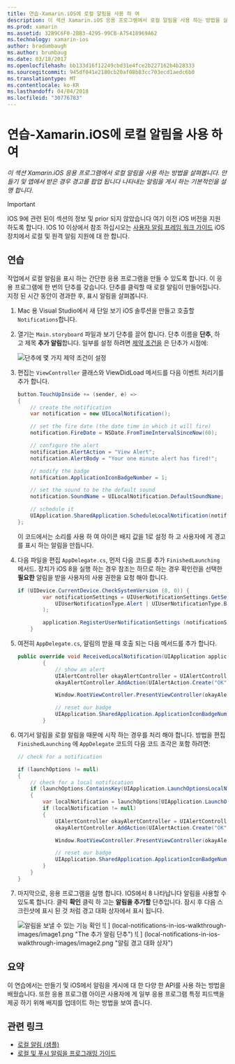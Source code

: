 ```yaml
---
title: 연습-Xamarin.iOS에 로컬 알림을 사용 하 여
description: 이 섹션 Xamarin.iOS 응용 프로그램에서 로컬 알림을 사용 하는 방법을 살펴봅니다. 만들기 및 앱에서 받은 경우 경고를 팝업 됩니다 나타내는 알림을 게시 하는 기본적인을 설명 합니다.
ms.prod: xamarin
ms.assetid: 32B9C6F0-2BB3-4295-99CB-A75418969A62
ms.technology: xamarin-ios
author: bradumbaugh
ms.author: brumbaug
ms.date: 03/18/2017
ms.openlocfilehash: bb133d16f12249cbd31e4fce2b227162b4b28333
ms.sourcegitcommit: 945df041e2180cb20af08b83cc703ecd1aedc6b0
ms.translationtype: MT
ms.contentlocale: ko-KR
ms.lasthandoff: 04/04/2018
ms.locfileid: "30776783"
---
```

# <a name="walkthrough---using-local-notifications-in-xamarinios"></a>연습-Xamarin.iOS에 로컬 알림을 사용 하 여

_이 섹션 Xamarin.iOS 응용 프로그램에서 로컬 알림을 사용 하는 방법을 살펴봅니다. 만들기 및 앱에서 받은 경우 경고를 팝업 됩니다 나타내는 알림을 게시 하는 기본적인을 설명 합니다._

> [!IMPORTANT]
> IOS 9에 관련 된이 섹션의 정보 및 prior 되지 않았습니다 여기 이전 iOS 버전을 지원 하도록 합니다. IOS 10 이상에서 참조 하십시오는 [사용자 알림 프레임 워크 가이드](~/ios/platform/user-notifications/index.md) iOS 장치에서 로컬 및 원격 알림 지원에 대 한 합니다.

## <a name="walkthrough"></a>연습

작업에서 로컬 알림을 표시 하는 간단한 응용 프로그램을 만들 수 있도록 합니다. 이 응용 프로그램에 한 번의 단추를 갖습니다. 단추를 클릭할 때 로컬 알림이 만들어집니다. 지정 된 시간 동안이 경과한 후, 표시 알림을 살펴봅니다.


1. Mac 용 Visual Studio에서 새 단일 보기 iOS 솔루션을 만들고 호출할 `Notifications`합니다.
1. 열기는 `Main.storyboard` 파일과 보기 단추를 끌어 합니다. 단추 이름을 **단추**, 하 고 제목 **추가 알림**합니다. 일부를 설정 하려면 [제약 조건을](~/ios/user-interface/designer/designer-auto-layout.md) 은 단추가 시점에: 

    ![](local-notifications-in-ios-walkthrough-images/image3.png "단추에 몇 가지 제약 조건이 설정")
1. 편집는 `ViewController` 클래스와 ViewDidLoad 메서드를 다음 이벤트 처리기를 추가 합니다.

    ```csharp
    button.TouchUpInside += (sender, e) =>
    {
        // create the notification
        var notification = new UILocalNotification();

        // set the fire date (the date time in which it will fire)
        notification.FireDate = NSDate.FromTimeIntervalSinceNow(60);

        // configure the alert
        notification.AlertAction = "View Alert";
        notification.AlertBody = "Your one minute alert has fired!";

        // modify the badge
        notification.ApplicationIconBadgeNumber = 1;

        // set the sound to be the default sound
        notification.SoundName = UILocalNotification.DefaultSoundName;

        // schedule it
        UIApplication.SharedApplication.ScheduleLocalNotification(notification);
    };
    ```

    이 코드에서는 소리를 사용 하 여 아이콘 배지 값을 1로 설정 하 고 사용자에 게 경고를 표시 하는 알림을 만듭니다.

1. 다음 파일을 편집 `AppDelegate.cs`, 먼저 다음 코드를 추가 `FinishedLaunching` 메서드. 장치가 iOS 8을 실행 하는 경우 참조는 하므로 하는 경우 확인란을 선택한 **필요한** 알림을 받을 사용자의 사용 권한을 요청 해야 합니다.

    ```csharp
    if (UIDevice.CurrentDevice.CheckSystemVersion (8, 0)) {
            var notificationSettings = UIUserNotificationSettings.GetSettingsForTypes (
                UIUserNotificationType.Alert | UIUserNotificationType.Badge | UIUserNotificationType.Sound, null
            );

            application.RegisterUserNotificationSettings (notificationSettings);
        }
    ```

1. 여전히 `AppDelegate.cs`, 알림의 받을 때 호출 되는 다음 메서드를 추가 합니다.

    ```csharp
    public override void ReceivedLocalNotification(UIApplication application, UILocalNotification notification)
            {
                // show an alert
                UIAlertController okayAlertController = UIAlertController.Create(notification.AlertAction, notification.AlertBody, UIAlertControllerStyle.Alert);
                okayAlertController.AddAction(UIAlertAction.Create("OK", UIAlertActionStyle.Default, null));

                Window.RootViewController.PresentViewController(okayAlertController, true, null);

                // reset our badge
                UIApplication.SharedApplication.ApplicationIconBadgeNumber = 0;
            }

    ```

1. 여기서 알림을 로컬 알림을 때문에 시작 하는 경우를 처리 해야 합니다. 방법을 편집 `FinishedLaunching` 에 `AppDelegate` 코드의 다음 코드 조각은 포함 하려면:


    ```csharp
    // check for a notification

    if (launchOptions != null)
    {
        // check for a local notification
        if (launchOptions.ContainsKey(UIApplication.LaunchOptionsLocalNotificationKey))
        {
            var localNotification = launchOptions[UIApplication.LaunchOptionsLocalNotificationKey] as UILocalNotification;
            if (localNotification != null)
            {
                UIAlertController okayAlertController = UIAlertController.Create(localNotification.AlertAction, localNotification.AlertBody, UIAlertControllerStyle.Alert);
                okayAlertController.AddAction(UIAlertAction.Create("OK", UIAlertActionStyle.Default, null));

                Window.RootViewController.PresentViewController(okayAlertController, true, null);

                // reset our badge
                UIApplication.SharedApplication.ApplicationIconBadgeNumber = 0;
            }
        }
    }

    ```

1. 마지막으로, 응용 프로그램을 실행 합니다. IOS에서 8 나타납니다 알림을 사용할 수 있도록 합니다. 클릭 **확인** 클릭 하 고는 **알림을 추가할** 단추입니다. 잠시 후 다음 스크린샷에 표시 된 것 처럼 경고 대화 상자에서 표시 됩니다.

    ![](local-notifications-in-ios-walkthrough-images/image0.png "알림을 보낼 수 있는 기능 확인") ![ ] (local-notifications-in-ios-walkthrough-images/image1.png "The 추가 알림 단추") ![ ] (local-notifications-in-ios-walkthrough-images/image2.png "알림 경고 대화 상자")

## <a name="summary"></a>요약

이 연습에서는 만들기 및 iOS에서 알림을 게시에 대 한 다양 한 API를 사용 하는 방법을 배웠습니다. 또한 응용 프로그램 아이콘 사용자에 게 일부 응용 프로그램 특정 피드백을 제공 하기 위해 배지를 업데이트 하는 방법을 보여 줍니다.


## <a name="related-links"></a>관련 링크

- [로컬 알림 (샘플)](https://developer.xamarin.com/samples/monotouch/LocalNotifications)
- [로컬 및 푸시 알림을 프로그래밍 가이드](https://developer.apple.com/library/prerelease/content/documentation/NetworkingInternet/Conceptual/RemoteNotificationsPG/)
